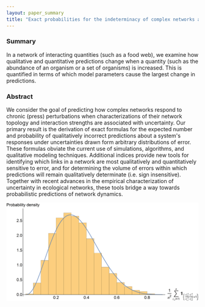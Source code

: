 ```yaml
---
layout: paper_summary
title: "Exact probabilities for the indeterminacy of complex networks as perceived through press perturbations"
---
```


### Summary
In a network of interacting quantities (such as a food web), we examine how qualitative and quantitative predictions change when a quantity (such as the abundance of an organism or a set of organisms) is increased. This is quantified in terms of which model parameters cause the largest change in predictions.

### Abstract
We consider the goal of predicting how complex networks respond to chronic (press) perturbations when characterizations of their network topology and interaction strengths are associated with uncertainty. Our primary result is the derivation of exact formulas for the expected number and probability of qualitatively incorrect predictions about a system's responses under uncertainties drawn form arbitrary distributions of error. These formulas obviate the current use of simulations, algorithms, and qualitative modeling techniques. Additional indices provide new tools for identifying which links in a network are most qualitatively and quantitatively sensitive to error, and for determining the volume of errors within which predictions will remain qualitatively determinate (i.e. sign insensitive). Together with recent advances in the empirical characterization of uncertainty in ecological networks, these tools bridge a way towards probabilistic predictions of network dynamics.

<img src="../../images/publication/2016_exact_prob_indeterminancy.png" />



